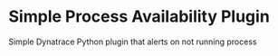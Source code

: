 # Simple Process Availability Plugin
Simple Dynatrace Python plugin that alerts on not running process
